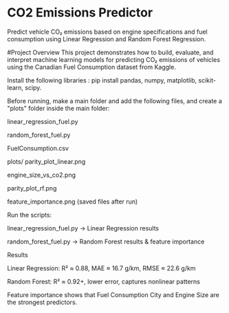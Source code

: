 # CO2 Emissions Predictor

Predict vehicle CO₂ emissions based on engine specifications and fuel consumption using Linear Regression and Random Forest Regression.

#Project Overview
This project demonstrates how to build, evaluate, and interpret machine learning models for predicting CO₂ emissions of vehicles using the Canadian Fuel Consumption dataset from Kaggle.

Install the following libraries : 
pip install pandas, numpy, matplotlib, scikit-learn, scipy.

Before running,  make a main folder and add the following files, and create a "plots" folder inside the main folder:

linear_regression_fuel.py

random_forest_fuel.py

FuelConsumption.csv

plots/
   parity_plot_linear.png
   
   engine_size_vs_co2.png
   
   parity_plot_rf.png
   
   feature_importance.png   (saved files after run)

Run the scripts:

linear_regression_fuel.py → Linear Regression results

random_forest_fuel.py → Random Forest results & feature importance

Results

Linear Regression: R² ≈ 0.88, MAE ≈ 16.7 g/km, RMSE ≈ 22.6 g/km

Random Forest: R² ≈ 0.92+, lower error, captures nonlinear patterns

Feature importance shows that Fuel Consumption City and Engine Size are the strongest predictors.





